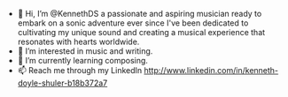 - 👋 Hi, I’m @KennethDS a passionate and aspiring musician ready to embark on a sonic adventure ever since I've been dedicated to cultivating my unique sound and creating a musical experience that resonates with hearts worldwide.
- 👀 I’m interested in music and writing.
- 🌱 I’m currently learning composing. 
- 📫 Reach me through my LinkedIn http://www.linkedin.com/in/kenneth-doyle-shuler-b18b372a7

<!---
KennethDS/KennethDS is a ✨ special ✨ repository because its `README.md` (this file) appears on your GitHub profile.
You can click the Preview link to take a look at your changes.
--->
